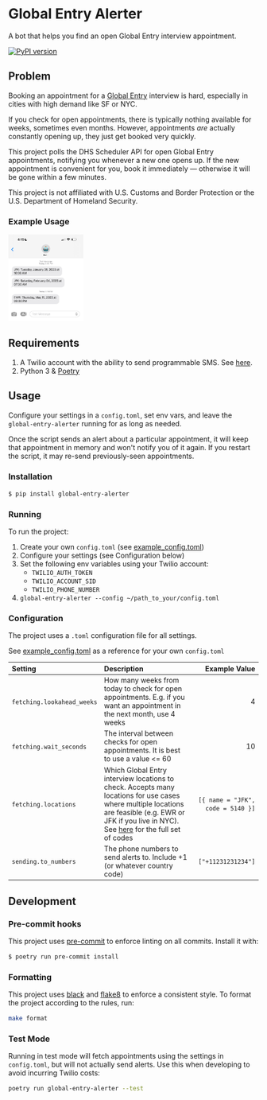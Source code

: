 # Global Entry Alerter
A bot that helps you find an open Global Entry interview appointment.

[![PyPI version](https://badge.fury.io/py/global-entry-alerter.svg)](https://badge.fury.io/py/global-entry-alerter)

## Problem
Booking an appointment for a [Global Entry](https://www.cbp.gov/travel/trusted-traveler-programs/global-entry) interview is hard, especially in cities with high demand like SF or NYC. 

If you check for open appointments, there is typically nothing available for weeks, sometimes even months. 
However, appointments _are_ actually constantly opening up, they just get booked very quickly.

This project polls the DHS Scheduler API for open Global Entry appointments, notifying you whenever a new one opens up.
If the new appointment is convenient for you, book it immediately — otherwise it will be gone within a few minutes.

This project is not affiliated with U.S. Customs and Border Protection or the U.S. Department of Homeland Security.


### Example Usage
<img src="https://github.com/grahamplace/global-entry-alerter/blob/main/example.png?raw=true" alt="example of messages sent by bot" width="30%"/>

## Requirements
1. A Twilio account with the ability to send programmable SMS. See [here](https://www.twilio.com/docs/sms/quickstart/python).
2. Python 3 & [Poetry](https://python-poetry.org/docs/)

## Usage
Configure your settings in a `config.toml`, set env vars, and leave the `global-entry-alerter` running for as long as needed.

Once the script sends an alert about a particular appointment, it will keep that appointment in memory and won't notify you of it again. If you restart the script, it may re-send previously-seen appointments.

### Installation
```bash
$ pip install global-entry-alerter
```

### Running
To run the project:
1. Create your own `config.toml` (see [example_config.toml](https://github.com/grahamplace/global-entry-alerter/blob/main/example_config.toml))
2. Configure your settings (see Configuration below)
3. Set the following env variables using your Twilio account:
   - `TWILIO_AUTH_TOKEN`
   - `TWILIO_ACCOUNT_SID`
   - `TWILIO_PHONE_NUMBER`
4. `global-entry-alerter --config ~/path_to_your/config.toml`


### Configuration
The project uses a `.toml` configuration file for all settings.

See [example_config.toml](https://github.com/grahamplace/global-entry-alerter/blob/main/example_config.toml) as a reference for your own `config.toml`

| Setting                  | Description                                                                                                                                                                                                                                                           |                     Example Value |
|:-------------------------|:----------------------------------------------------------------------------------------------------------------------------------------------------------------------------------------------------------------------------------------------------------------------|----------------------------------:|
| `fetching.lookahead_weeks` | How many weeks from today to check for open appointments. E.g. if you want an appointment in the next month, use 4 weeks                                                                                                                                              |                                 4 |
| `fetching.wait_seconds`    | The interval between checks for open appointments. It is best to use a value <= 60                                                                                                                                                                                    |                                10 |
| `fetching.locations`       | Which Global Entry interview locations to check. Accepts many locations for use cases where multiple locations are feasible (e.g. EWR or JFK if you live in NYC). See [here](https://github.com/oliversong/goes-notifier#goes-center-codes) for the full set of codes | `[{ name = "JFK", code = 5140 }]` |
| `sending.to_numbers`       | The phone numbers to send alerts to. Include +1 (or whatever country code)                                                                                                                                                                                            |                  `["+11231231234"]` |


## Development

### Pre-commit hooks
This project uses [pre-commit](https://pre-commit.com) to enforce linting on all commits. Install it with:
```bash
$ poetry run pre-commit install
```

### Formatting
This project uses [black](https://github.com/psf/black) and [flake8](https://flake8.pycqa.org/en/latest/) to enforce a consistent style.
To format the project according to the rules, run:
```bash
make format
```

### Test Mode
Running in test mode will fetch appointments using the settings in `config.toml`, but will not actually send alerts.
Use this when developing to avoid incurring Twilio costs:
```bash
poetry run global-entry-alerter --test 
```

